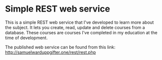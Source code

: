 # Simple REST web service
This is a simple REST web service that I've developed to learn more about the subject. It lets you create, read, update and delete courses from a database.
These courses are courses I've completed in my education at the time of development.

The published web service can be found from this link: http://samuelwarduppgifter.one/rest/rest.php

